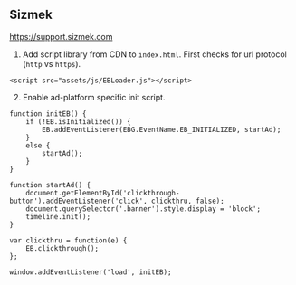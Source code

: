 ## Sizmek
<https://support.sizmek.com>

1) Add script library from CDN to `index.html`. First checks for url protocol (`http` vs `https`).
```script-lib
<script src="assets/js/EBLoader.js"></script>
```

2) Enable ad-platform specific init script.
```script-init
function initEB() {
    if (!EB.isInitialized()) {
        EB.addEventListener(EBG.EventName.EB_INITIALIZED, startAd);
    }
    else {
        startAd();
    }
}

function startAd() {
    document.getElementById('clickthrough-button').addEventListener('click', clickthru, false);
    document.querySelector('.banner').style.display = 'block';
    timeline.init();
}

var clickthru = function(e) {
    EB.clickthrough();
};

window.addEventListener('load', initEB);
```
